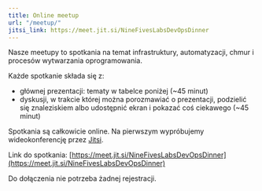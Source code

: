 ```yaml
---
title: Online meetup
url: "/meetup/"
jitsi_link: https://meet.jit.si/NineFivesLabsDevOpsDinner
---
```


Nasze meetupy to spotkania na temat infrastruktury, automatyzacji, chmur i procesów wytwarzania oprogramowania.

Każde spotkanie składa się z:

* głównej prezentacji: tematy w tabelce poniżej (~45 minut)
* dyskusji, w trakcie której można porozmawiać o prezentacji, podzielić się znaleziskiem albo udostępnić ekran i pokazać coś ciekawego (~45 minut)

Spotkania są całkowicie online. Na pierwszym wypróbujemy wideokonferencję przez [Jitsi](https://meet.jit.si/).

Link do spotkania: [https://meet.jit.si/NineFivesLabsDevOpsDinner](https://meet.jit.si/NineFivesLabsDevOpsDinner)

Do dołączenia nie potrzeba żadnej rejestracji.
